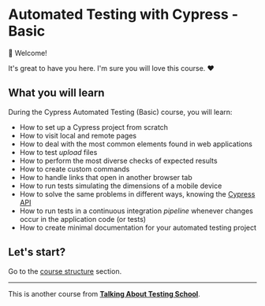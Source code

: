 # Automated Testing with Cypress - Basic

👋 Welcome!

It's great to have you here. I'm sure you will love this course. ❤️

## What you will learn

During the Cypress Automated Testing (Basic) course, you will learn:

- How to set up a Cypress project from scratch
- How to visit local and remote pages
- How to deal with the most common elements found in web applications
- How to test _upload_ files
- How to perform the most diverse checks of expected results
- How to create custom commands
- How to handle links that open in another browser tab
- How to run tests simulating the dimensions of a mobile device
- How to solve the same problems in different ways, knowing the [Cypress API](https://docs.cypress.io/api/table-of-contents)
- How to run tests in a continuous integration _pipeline_ whenever changes occur in the application code (or tests)
- How to create minimal documentation for your automated testing project

## Let's start?

Go to the [course structure](./lessons/_course-structure_.md) section.

___

This is another course from [**Talking About Testing School**](https://udemy.com/user/walmyr).
